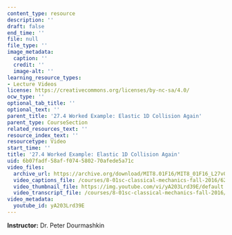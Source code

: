 ```yaml
---
content_type: resource
description: ''
draft: false
end_time: ''
file: null
file_type: ''
image_metadata:
  caption: ''
  credit: ''
  image-alt: ''
learning_resource_types:
- Lecture Videos
license: https://creativecommons.org/licenses/by-nc-sa/4.0/
ocw_type: ''
optional_tab_title: ''
optional_text: ''
parent_title: '27.4 Worked Example: Elastic 1D Collision Again'
parent_type: CourseSection
related_resources_text: ''
resource_index_text: ''
resourcetype: Video
start_time: ''
title: '27.4 Worked Example: Elastic 1D Collision Again'
uid: 6b07fadf-58af-f074-5802-70afede5a71c
video_files:
  archive_url: https://archive.org/download/MIT8.01F16/MIT8_01F16_L27v04_360p.mp4
  video_captions_file: /courses/8-01sc-classical-mechanics-fall-2016/62e82f3b08105cc4b192e68805c2b6e3_yA203Lrd39E.vtt
  video_thumbnail_file: https://img.youtube.com/vi/yA203Lrd39E/default.jpg
  video_transcript_file: /courses/8-01sc-classical-mechanics-fall-2016/c4734b8b98ecde9d1fab678ebffda4b5_yA203Lrd39E.pdf
video_metadata:
  youtube_id: yA203Lrd39E
---
```

**Instructor:** Dr. Peter Dourmashkin